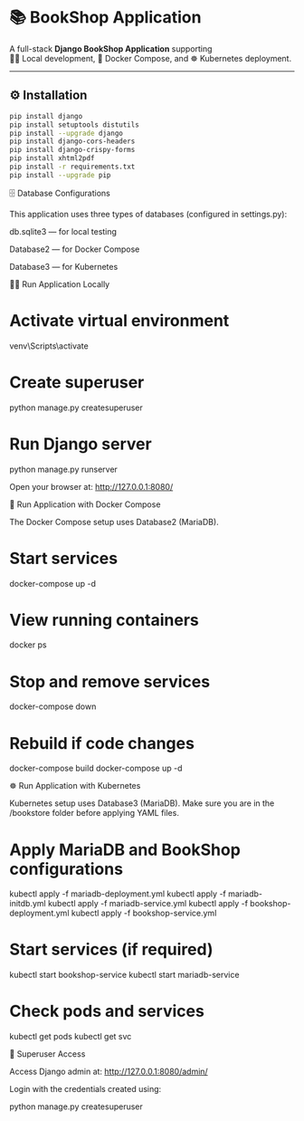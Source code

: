 # 📚 BookShop Application  

A full-stack **Django BookShop Application** supporting  
🧑‍💻 Local development, 🐳 Docker Compose, and ☸️ Kubernetes deployment.  

---

## ⚙️ Installation  

```bash
pip install django
pip install setuptools distutils
pip install --upgrade django
pip install django-cors-headers
pip install django-crispy-forms
pip install xhtml2pdf
pip install -r requirements.txt
pip install --upgrade pip
```
🗄️ Database Configurations

This application uses three types of databases (configured in settings.py):

db.sqlite3 — for local testing

Database2 — for Docker Compose

Database3 — for Kubernetes

🧑‍💻 Run Application Locally
# Activate virtual environment
venv\Scripts\activate

# Create superuser
python manage.py createsuperuser

# Run Django server
python manage.py runserver


Open your browser at: http://127.0.0.1:8080/

🐳 Run Application with Docker Compose

The Docker Compose setup uses Database2 (MariaDB).

# Start services
docker-compose up -d

# View running containers
docker ps

# Stop and remove services
docker-compose down

# Rebuild if code changes
docker-compose build
docker-compose up -d

☸️ Run Application with Kubernetes

Kubernetes setup uses Database3 (MariaDB).
Make sure you are in the /bookstore folder before applying YAML files.

# Apply MariaDB and BookShop configurations
kubectl apply -f mariadb-deployment.yml
kubectl apply -f mariadb-initdb.yml
kubectl apply -f mariadb-service.yml
kubectl apply -f bookshop-deployment.yml
kubectl apply -f bookshop-service.yml

# Start services (if required)
kubectl start bookshop-service
kubectl start mariadb-service

# Check pods and services
kubectl get pods
kubectl get svc

🔐 Superuser Access

Access Django admin at: http://127.0.0.1:8080/admin/

Login with the credentials created using:

python manage.py createsuperuser
